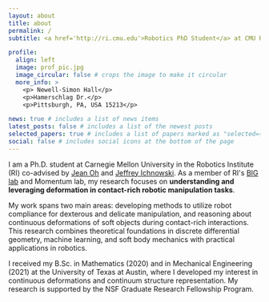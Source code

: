```yaml
---
layout: about
title: about
permalink: /
subtitle: <a href='http://ri.cmu.edu'>Robotics PhD Student</a> at CMU RI

profile:
  align: left
  image: prof_pic.jpg
  image_circular: false # crops the image to make it circular
  more_info: >
    <p> Newell-Simon Hall</p>
    <p>Hamerschlag Dr.</p>
    <p>Pittsburgh, PA, USA 15213</p>

news: true # includes a list of news items
latest_posts: false # includes a list of the newest posts
selected_papers: true # includes a list of papers marked as "selected={true}"
social: false # includes social icons at the bottom of the page
---
```


I am a Ph.D. student at Carnegie Mellon University in the Robotics Institute (RI) co-advised by [Jean Oh](https://www.ri.cmu.edu/ri-faculty/jean-hyaejin-oh/) and [Jeffrey Ichnowski](https://ichnow.ski/). As a member of RI's [BIG lab](https://cmubig.github.io/) and Momentum lab, my research focuses on **understanding and leveraging deformation in contact-rich robotic manipulation tasks**.

My work spans two main areas: developing methods to utilize robot compliance for dexterous and delicate manipulation, and reasoning about continuous deformations of soft objects during contact-rich interactions. This research combines theoretical foundations in discrete differential geometry, machine learning, and soft body mechanics with practical applications in robotics.

I received my B.Sc. in Mathematics (2020) and in Mechanical Engineering (2021) at the University of Texas at Austin, where I developed my interest in continuous deformations and continuum structure representation. My research is supported by the NSF Graduate Research Fellowship Program.
